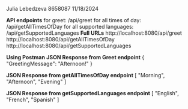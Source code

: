 Julia Lebedzeva
8658087
11/18/2024

**API endpoints**
for greet: /api/greet
for all times of day: /api/getAllTimesOfDay
for all supported languages: /api/getSupportedLanguages
**Full URLs**
http://localhost:8080/api/greet
http://localhost:8080/api/getAllTimesOfDay
http://localhost:8080/api/getSupportedLanguages



**Using Postman**
**JSON Response from Greet endpoint**
{
    "GreetingMessage": "Afternoon!"
}

**JSON Response from getAllTimesOfDay endpoint**
[
    "Morning",
    "Afternoon",
    "Evening"
]

**JSON Response from getSupportedLanguages endpoint**
[
    "English",
    "French",
    "Spanish"
]